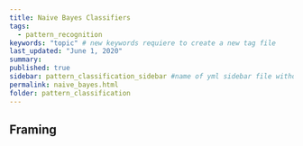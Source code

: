 ```yaml
---
title: Naive Bayes Classifiers
tags:
  - pattern_recognition
keywords: "topic" # new keywords requiere to create a new tag file
last_updated: "June 1, 2020"
summary: 
published: true
sidebar: pattern_classification_sidebar #name of yml sidebar file withouth extension
permalink: naive_bayes.html
folder: pattern_classification
---
```



## Framing